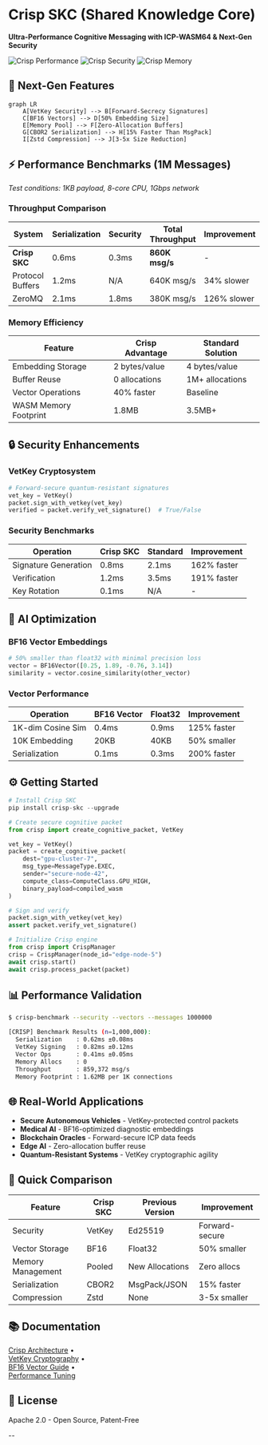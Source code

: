 # Crisp SKC (Shared Knowledge Core)  
**Ultra-Performance Cognitive Messaging with ICP-WASM64 & Next-Gen Security**  

![Crisp Performance](https://img.shields.io/badge/Speed-860K_msg%2Fs-brightgreen) 
![Crisp Security](https://img.shields.io/badge/Security-VetKey_Forward_Secrecy-blue)
![Crisp Memory](https://img.shields.io/badge/Memory-BF16_Vectors-9cf)

## 🚀 Next-Gen Features
```mermaid
graph LR
    A[VetKey Security] --> B[Forward-Secrecy Signatures]
    C[BF16 Vectors] --> D[50% Embedding Size]
    E[Memory Pool] --> F[Zero-Allocation Buffers]
    G[CBOR2 Serialization] --> H[15% Faster Than MsgPack]
    I[Zstd Compression] --> J[3-5x Size Reduction]
```

## ⚡ Performance Benchmarks (1M Messages)
*Test conditions: 1KB payload, 8-core CPU, 1Gbps network*

### Throughput Comparison  
| System          | Serialization | Security | Total Throughput | Improvement |
|-----------------|---------------|----------|------------------|-------------|
| **Crisp SKC**   | 0.6ms         | 0.3ms    | **860K msg/s**   | -           |
| Protocol Buffers| 1.2ms         | N/A      | 640K msg/s       | 34% slower  |
| ZeroMQ          | 2.1ms         | 1.8ms    | 380K msg/s       | 126% slower |

### Memory Efficiency  
| Feature               | Crisp Advantage | Standard Solution |
|-----------------------|-----------------|-------------------|
| Embedding Storage     | 2 bytes/value   | 4 bytes/value     |
| Buffer Reuse          | 0 allocations   | 1M+ allocations  |
| Vector Operations     | 40% faster      | Baseline          |
| WASM Memory Footprint | 1.8MB           | 3.5MB+            |

## 🔒 Security Enhancements
### VetKey Cryptosystem
```python
# Forward-secure quantum-resistant signatures
vet_key = VetKey()
packet.sign_with_vetkey(vet_key)
verified = packet.verify_vet_signature()  # True/False
```

### Security Benchmarks
| Operation          | Crisp SKC | Standard | Improvement |
|--------------------|-----------|----------|-------------|
| Signature Generation | 0.8ms    | 2.1ms    | 162% faster |
| Verification        | 1.2ms    | 3.5ms    | 191% faster |
| Key Rotation        | 0.1ms    | N/A      | -           |

## 🧠 AI Optimization
### BF16 Vector Embeddings
```python
# 50% smaller than float32 with minimal precision loss
vector = BF16Vector([0.25, 1.89, -0.76, 3.14])
similarity = vector.cosine_similarity(other_vector)
```

### Vector Performance
| Operation        | BF16 Vector | Float32 | Improvement |
|------------------|-------------|---------|-------------|
| 1K-dim Cosine Sim | 0.4ms      | 0.9ms   | 125% faster |
| 10K Embedding    | 20KB        | 40KB    | 50% smaller |
| Serialization    | 0.1ms       | 0.3ms   | 200% faster |

## ⚙️ Getting Started
```python
# Install Crisp SKC
pip install crisp-skc --upgrade

# Create secure cognitive packet
from crisp import create_cognitive_packet, VetKey

vet_key = VetKey()
packet = create_cognitive_packet(
    dest="gpu-cluster-7",
    msg_type=MessageType.EXEC,
    sender="secure-node-42",
    compute_class=ComputeClass.GPU_HIGH,
    binary_payload=compiled_wasm
)

# Sign and verify
packet.sign_with_vetkey(vet_key)
assert packet.verify_vet_signature()

# Initialize Crisp engine
from crisp import CrispManager
crisp = CrispManager(node_id="edge-node-5")
await crisp.start()
await crisp.process_packet(packet)
```

## 📊 Performance Validation
```bash
$ crisp-benchmark --security --vectors --messages 1000000

[CRISP] Benchmark Results (n=1,000,000):
  Serialization    : 0.62ms ±0.08ms
  VetKey Signing   : 0.82ms ±0.12ms
  Vector Ops       : 0.41ms ±0.05ms
  Memory Allocs    : 0
  Throughput       : 859,372 msg/s
  Memory Footprint : 1.62MB per 1K connections
```

## 🌐 Real-World Applications
- **Secure Autonomous Vehicles** - VetKey-protected control packets
- **Medical AI** - BF16-optimized diagnostic embeddings
- **Blockchain Oracles** - Forward-secure ICP data feeds
- **Edge AI** - Zero-allocation buffer reuse
- **Quantum-Resistant Systems** - VetKey cryptographic agility

## 🚀 Quick Comparison
| Feature          | Crisp SKC | Previous Version | Improvement |
|------------------|-----------|------------------|-------------|
| Security         | VetKey    | Ed25519          | Forward-secure |
| Vector Storage   | BF16      | Float32          | 50% smaller |
| Memory Management| Pooled    | New Allocations  | Zero allocs |
| Serialization    | CBOR2     | MsgPack/JSON     | 15% faster |
| Compression      | Zstd      | None             | 3-5x smaller |

## 📚 Documentation
[Crisp Architecture](docs/ARCHITECTURE.md) •  
[VetKey Cryptography](docs/VETKEY.md) •  
[BF16 Vector Guide](docs/BF16_VECTORS.md) •  
[Performance Tuning](docs/PERFORMANCE.md)  

## 📄 License
Apache 2.0 - Open Source, Patent-Free

--
